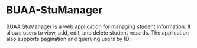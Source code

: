 # BUAA-StuManager
BUAA StuManager is a web application for managing student information. It allows users to view, add, edit, and delete student records. The application also supports pagination and querying users by ID.
